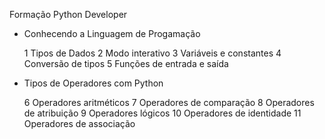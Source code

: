 Formação Python Developer

* Conhecendo a Linguagem de Progamação

    1 Tipos de Dados
    2 Modo interativo
    3 Variáveis e constantes
    4 Conversão de tipos
    5 Funções de entrada e saída

* Tipos de Operadores com Python

    6 Operadores aritméticos
    7 Operadores de comparação
    8 Operadores de atribuição
    9 Operadores lógicos
   10 Operadores de identidade
   11 Operadores de associação



